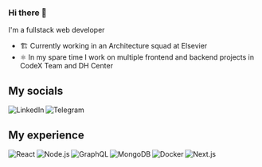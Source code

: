 ### Hi there 👋
I'm a fullstack web developer
- 🏗 Currently working in an Architecture squad at Elsevier
- ⚛️ In my spare time I work on multiple frontend and backend projects in CodeX Team and DH Center

## My socials

[<img align="left" alt="LinkedIn" src="https://img.shields.io/badge/linkedin-0e76a8.svg?&style=for-the-badge&logo=linkedin&logoColor=white" />](https://www.linkedin.com/in/ilya-moroz-a93887217/)

[<img align="left" alt="Telegram" src="https://img.shields.io/badge/telegram-0088CC.svg?&style=for-the-badge&logo=telegram&logoColor=white" />](https://t.me/ilyamore88)

<br>

## My experience

<img align="left" alt="React" src="https://img.shields.io/badge/react%20-%2320232a.svg?&style=for-the-badge&logo=react&logoColor=%2361DAFB"/>

<img align="left" alt="Node.js" src="https://img.shields.io/badge/node.js%20-%2343853D.svg?&style=for-the-badge&logo=node.js&logoColor=white"/>

<img align="left" alt="GraphQL" src="https://img.shields.io/badge/graphql-E535AB?&style=for-the-badge&logo=graphql&logoColor=white"/>

<img align="left" alt="MongoDB" src="https://img.shields.io/badge/mongodb-589636?&style=for-the-badge&logo=mongodb&logoColor=white"/>

<img align="left" alt="Docker" src="https://img.shields.io/badge/docker-0db7ed?&style=for-the-badge&logo=docker&logoColor=white"/>

<img align="left" alt="Next.js" src="https://img.shields.io/badge/next.js-000000?&style=for-the-badge&logo=next.js&logoColor=white"/>
